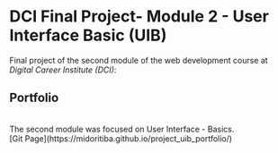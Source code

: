 # DCI Final Project- Module 2 - User Interface Basic (UIB)

Final project of the second module of the web development course at *Digital Career Institute (DCI)*: 
## Portfolio
<br>
The second module was focused on User Interface - Basics.
<br>
[Git Page](https://midoritiba.github.io/project_uib_portfolio/)
